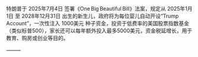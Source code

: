 特朗普于 2025年7月4日 签署《One Big Beautiful Bill》法案，规定从 2025年1月1日 至 2028年12月31日 出生的新生儿，政府将为每位婴儿自动开设“Trump Account”，一次性注入 1000美元 种子资金，投资于低费率的美国股票指数基金（类似标普500），家长还可以每年额外投入最多5000美元，资金税延增长，用于教育、购房或创业等目的。

⸻
